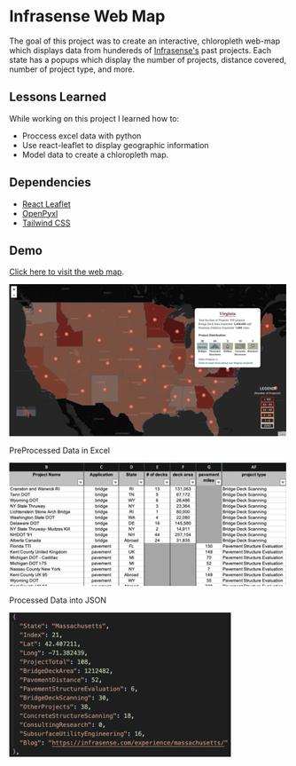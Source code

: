 # Infrasense Web Map

The goal of this project was to create an interactive, chloropleth web-map which displays data from hundereds of [Infrasense's](www.infrasense.com) past projects. Each state has a popups which display the number of projects, distance covered, number of project type, and more. 

## Lessons Learned

While working on this project I learned how to:

* Proccess excel data with python
* Use react-leaflet to display geographic information
* Model data to create a chloropleth map. 

## Dependencies

* [React Leaflet](https://react-leaflet.js.org/) 
* [OpenPyxl](https://pypi.org/project/openpyxl/)
* [Tailwind CSS](https://tailwindcss.com/)

## Demo

[Click here to visit the web map](https://infrasense-web-map.vercel.app/).

<img src="https://github.com/ytraiba/Infrasense-Web-Map/blob/master/ss1.png" alt="drawing" style="width:500px;"/>

PreProcessed Data in Excel

<img src="https://github.com/ytraiba/Infrasense-Web-Map/blob/master/ss2.png" alt="drawing" style="width:500px; "/>  

Processed Data into JSON

<img src="https://github.com/ytraiba/Infrasense-Web-Map/blob/master/ss3.png" alt="drawing" style="width:400px;"/>




